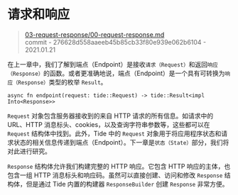 # 请求和响应

> [03-request-response/00-request-response.md](https://github.com/http-rs/tide-book/blob/main/src/03-request-response/00-request-response.md)
> <br />
> commit - 276628d558aaeeb45b85cb33f80e939e062b6104 - 2021.01.21

在上一章中，我们了解到端点（Endpoint）是接收`请求（Request）`和返回`响应（Response）`的函数。或者更准确地说，端点（Endpoint）是一个具有可转换为`响应（Response）`类型的枚举 `Result`。

```rust,ignore
async fn endpoint(request: tide::Request) -> tide::Result<impl Into<Response>>
```

`Request` 对象包含服务器接收到的来自 HTTP 请求的所有信息。如请求中的 URL、HTTP 消息标头、cookies，以及查询字符串参数等，这些都可以在 `Request` 结构体中找到。此外，Tide 中的 `Request` 对象用于将应用程序状态和请求状态的相关信息传递到端点（Endpoint）。下一章是`状态（State）`部分，我们将对此进行研究。

`Response` 结构体允许我们构建完整的 HTTP 响应。它包含 HTTP 响应的主体，也包含一组 HTTP 消息标头和响应码。虽然可以直接创建、访问和修改 `Response` 结构体，但是通过 Tide 内置的构建器 `ResponseBuilder` 创建 `Response` 非常方便。
